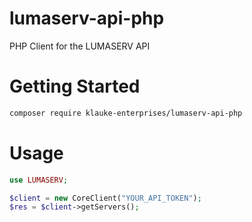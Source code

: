 # lumaserv-api-php
PHP Client for the LUMASERV API

# Getting Started

```bash
composer require klauke-enterprises/lumaserv-api-php
```

# Usage
```php
use LUMASERV;

$client = new CoreClient("YOUR_API_TOKEN");
$res = $client->getServers();
```
